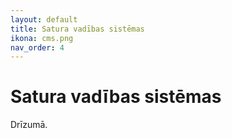 ```yaml
---
layout: default
title: Satura vadības sistēmas
ikona: cms.png
nav_order: 4
---
```

# Satura vadības sistēmas

Drīzumā.
